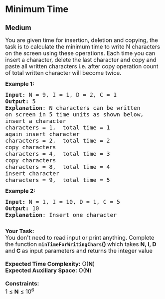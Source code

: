 # Minimum Time
## Medium 
<div class="problem-statement">
                <p></p><p><span style="font-size:18px">You&nbsp;are given time for insertion, deletion and copying, the task is to calculate the minimum time to write N characters on the screen using these operations. Each time you&nbsp;can insert a character, delete the last character and copy and paste all written characters i.e. after copy operation count of total written character will become twice.</span></p>

<p><span style="font-size:18px"><strong>Example 1:</strong></span></p>

<pre><span style="font-size:18px"><strong>Input</strong>: N = 9</span><span style="font-size:18px">, I = 1, D = 2, C = 1  
<strong>Output:</strong> 5
<strong>Explanation</strong>: N characters can be written
on screen in 5 time units as shown below,
insert a character    
characters = 1,  total time = 1
again insert character      
characters = 2,  total time = 2
copy characters             
characters = 4,  total time = 3
copy characters             
characters = 8,  total time = 4
insert character           
characters = 9,  total time = 5</span></pre>

<div><span style="font-size:18px"><strong>Example 2:</strong></span></div>

<pre><span style="font-size:18px"><strong>Input: </strong>N = 1, I = 10, D = 1, C = 5
<strong>Output: </strong>10
<strong>Explanation</strong>: Insert one character</span></pre>

<p><br>
<span style="font-size:18px"><strong>Your Task:&nbsp;&nbsp;</strong><br>
You don't need to read input or print anything. Complete the function <strong><code>minTimeForWritingChars</code>()&nbsp;</strong>which takes <strong>N, I, D </strong>and<strong> C </strong>as input parameters and returns the integer value<br>
<br>
<strong>Expected Time Complexity:</strong> O(<strong>N</strong>)<br>
<strong>Expected Auxiliary Space:</strong> O(<strong>N</strong>)<br>
<br>
<strong>Constraints:</strong><br>
1 ≤&nbsp;<strong>N</strong> ≤ 10<sup>6</sup></span></p>
 <p></p>
            </div>